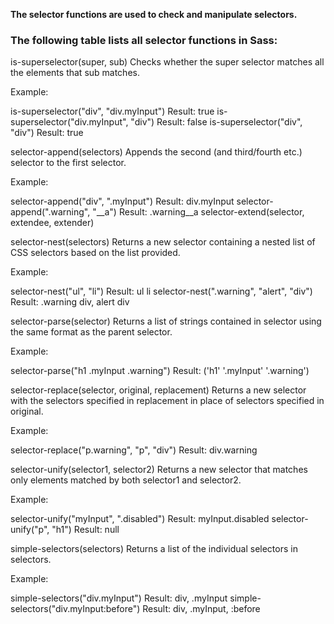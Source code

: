 **The selector functions are used to check and manipulate selectors.**

### The following table lists all selector functions in Sass:


is-superselector(super, sub)	Checks whether the super selector matches all the elements that sub matches.

Example:

is-superselector("div", "div.myInput")
Result: true
is-superselector("div.myInput", "div")
Result: false
is-superselector("div", "div")
Result: true

selector-append(selectors)	Appends the second (and third/fourth etc.) selector to the first selector.

Example:

selector-append("div", ".myInput")
Result: div.myInput
selector-append(".warning", "__a")
Result: .warning__a
selector-extend(selector, extendee, extender)	 

selector-nest(selectors)	Returns a new selector containing a nested list of CSS selectors based on the list provided.

Example:

selector-nest("ul", "li")
Result: ul li
selector-nest(".warning", "alert", "div")
Result: .warning div, alert div

selector-parse(selector)	Returns a list of strings contained in selector using the same format as the parent selector.

Example:

selector-parse("h1 .myInput .warning")
Result: ('h1' '.myInput' '.warning')

selector-replace(selector, original, replacement)	Returns a new selector with the selectors specified in replacement in place of selectors specified in original.

Example:

selector-replace("p.warning", "p", "div")
Result: div.warning

selector-unify(selector1, selector2)	Returns a new selector that matches only elements matched by both selector1 and selector2.

Example:

selector-unify("myInput", ".disabled")
Result: myInput.disabled
selector-unify("p", "h1")
Result: null

simple-selectors(selectors)	Returns a list of the individual selectors in selectors.

Example:

simple-selectors("div.myInput")
Result: div, .myInput
simple-selectors("div.myInput:before")
Result: div, .myInput, :before